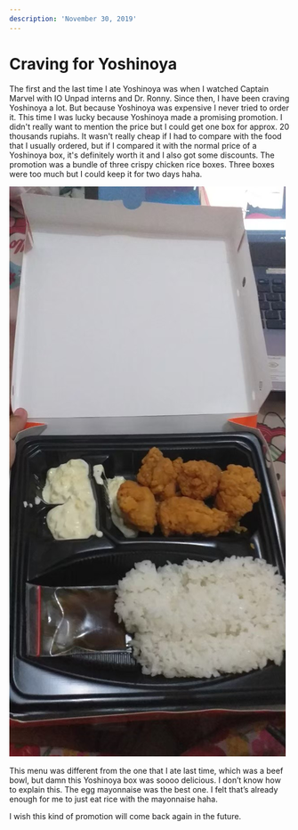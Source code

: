 ```yaml
---
description: 'November 30, 2019'
---
```


# Craving for Yoshinoya

The first and the last time I ate Yoshinoya was when I watched Captain Marvel with IO Unpad interns and Dr. Ronny. Since then, I have been craving Yoshinoya a lot. But because Yoshinoya was expensive I never tried to order it. This time I was lucky because Yoshinoya made a promising promotion. I didn't really want to mention the price but I could get one box for approx. 20 thousands rupiahs. It wasn't really cheap if I had to compare with the food that I usually ordered, but if I compared it with the normal price of a Yoshinoya box, it's definitely worth it and I also got some discounts. The promotion was a bundle of three crispy chicken rice boxes. Three boxes were too much but I could keep it for two days haha.

![](../../.gitbook/assets/unpad-blog_191231_0033.jpg)

This menu was different from the one that I ate last time, which was a beef bowl, but damn this Yoshinoya box was soooo delicious. I don’t know how to explain this. The egg mayonnaise was the best one. I felt that’s already enough for me to just eat rice with the mayonnaise haha.

I wish this kind of promotion will come back again in the future.

